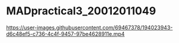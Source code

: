 # MADpractical3_20012011049



https://user-images.githubusercontent.com/69467378/194023943-d6c48ef5-c736-4c4f-9457-97be4628911e.mp4

